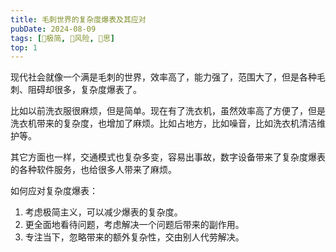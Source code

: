 ```yaml
---
title: 毛刺世界的复杂度爆表及其应对
pubDate: 2024-08-09
tags: [🥚极简, 🌋风险, 🤔思]
top: 1
---
```


现代社会就像一个满是毛刺的世界，效率高了，能力强了，范围大了，但是各种毛刺、阻碍却很多，复杂度爆表了。

比如以前洗衣服很麻烦，但是简单。现在有了洗衣机，虽然效率高了方便了，但是洗衣机带来的复杂度，也增加了麻烦。比如占地方，比如噪音，比如洗衣机清洁维护等。

其它方面也一样，交通模式也复杂多变，容易出事故，数字设备带来了复杂度爆表的各种软件服务，也给很多人带来了麻烦。

如何应对复杂度爆表：

1. 考虑极简主义，可以减少爆表的复杂度。
2. 更全面地看待问题，考虑解决一个问题后带来的副作用。
3. 专注当下，忽略带来的额外复杂性，交由别人代劳解决。

